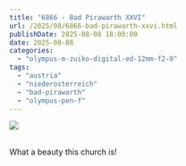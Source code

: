 ```yaml
---
title: "6866 - Bad Pirawarth XXVI"
url: /2025/08/6866-bad-pirawarth-xxvi.html
publishDate: 2025-08-08 18:00:00
date: 2025-08-08
categories:
  - "olympus-m-zuiko-digital-ed-12mm-f2-0"
tags:
  - "austria"
  - "niederosterreich"
  - "bad-pirawarth"
  - "olympus-pen-f"
---
```

<div class="container">
<div class="center"><a target="_blank" href="https://d25zfm9zpd7gm5.cloudfront.net/1200x1200/2021/20210307_154618_lr.jpg"><img class="webfeedsFeaturedVisual" src="https://d25zfm9zpd7gm5.cloudfront.net/0600x0600/2021/20210307_154618_lr.jpg" /></a></div>
</div>
<br />

What a beauty this church is!
